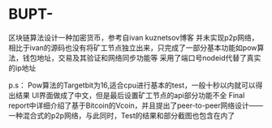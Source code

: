 # BUPT-
区块链算法设计一种加密货币，参考自ivan kuznetsov博客
并未实现p2p网络，相比于ivan的源码也没有将矿工节点独立出来，只完成了一部分基本功能如pow算法，钱包地址，交易及其验证和网络同步功能等
采用了端口号nodeid代替了真实的ip地址

p.s：
Pow算法的Targetbit为16,适合cpu进行基本的test，一般十秒以内就可以得出结果
UI界面做成了中文，但是最后设置矿工节点的api部分功能不全
Final report中详细介绍了基于Bitcoin的Vcoin，并且提出了peer-to-peer网络设计——一种混合式的p2p网络，与此同时，Test的结果和部分截图也包含在内了



